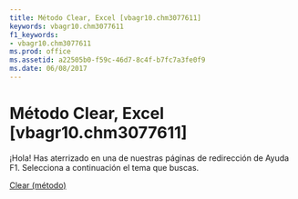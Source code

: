 ```yaml
---
title: Método Clear, Excel [vbagr10.chm3077611]
keywords: vbagr10.chm3077611
f1_keywords:
- vbagr10.chm3077611
ms.prod: office
ms.assetid: a22505b0-f59c-46d7-8c4f-b7fc7a3fe0f9
ms.date: 06/08/2017
---
```





# Método Clear, Excel [vbagr10.chm3077611]

¡Hola! Has aterrizado en una de nuestras páginas de redirección de Ayuda F1. Selecciona a continuación el tema que buscas.


 [Clear (método)](http://msdn.microsoft.com/library/clear-method%28Office.15%29.aspx)


